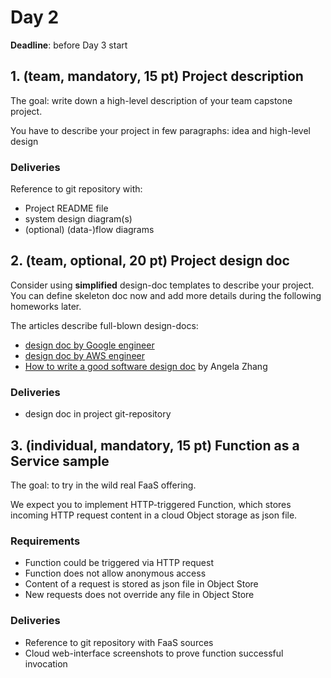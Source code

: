 # Day 2

**Deadline**: before Day 3 start

## 1. (team, mandatory, 15 pt) Project description

The goal: write down a high-level description of your team capstone project.

You have to describe your project in few paragraphs: idea and high-level design

### Deliveries

Reference to git repository with:

- Project README file
- system design diagram(s)
- (optional) (data-)flow diagrams

## 2. (team, optional, 20 pt) Project design doc

Consider using **simplified** design-doc templates to describe your project. You can define skeleton doc now and add more details during the following homeworks later.

The articles describe full-blown design-docs:

- [design doc by Google engineer](https://www.industrialempathy.com/posts/design-docs-at-google/)
- [design doc by AWS engineer](https://medium.com/machine-words/writing-technical-design-docs-revisited-850d36570ec)
- [How to write a good software design doc](https://link.medium.com/AjcWfsa0r7) by Angela Zhang

### Deliveries

- design doc in project git-repository

## 3. (individual, mandatory, 15 pt) Function as a Service sample

The goal: to try in the wild real FaaS offering.

We expect you to implement HTTP-triggered Function, which stores incoming HTTP request content in a cloud Object storage as json file.

### Requirements

- Function could be triggered via HTTP request
- Function does not allow anonymous access
- Content of a request is stored as json file in Object Store
- New requests does not override any file in Object Store

### Deliveries

- Reference to git repository with FaaS sources
- Cloud web-interface screenshots to prove function successful invocation

